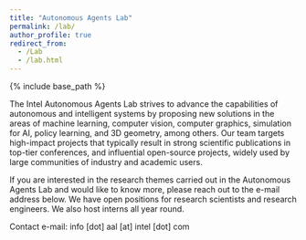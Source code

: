 ```yaml
---
title: "Autonomous Agents Lab"
permalink: /lab/
author_profile: true
redirect_from:
  - /Lab
  - /lab.html
---
```


{% include base_path %}

The Intel Autonomous Agents Lab strives to advance the capabilities of autonomous and intelligent systems by proposing new solutions in the areas of machine learning, computer vision, computer graphics, simulation for AI, policy learning, and 3D geometry, among others. Our team targets high-impact projects that typically result in strong scientific publications in top-tier conferences, and influential open-source projects, widely used by large communities of industry and academic users.

If you are interested in the research themes carried out in the Autonomous Agents Lab and would like to know more, please reach out to the e-mail address below. We have open positions for research scientists and research engineers. We also host interns all year round.

Contact e-mail:  info [dot] aal [at] intel [dot] com
